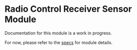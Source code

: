 # Radio Control Receiver Sensor Module
Documentation for this module is a work in progress.

For now, please refer to the [specs](specs.yaml) for module details.
